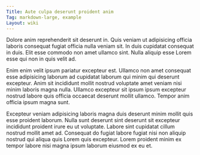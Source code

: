 ```yaml
---
Title: Aute culpa deserunt proident anim
Tag: markdown-large, example
Layout: wiki
---
```

Dolore anim reprehenderit sit deserunt in. Quis veniam ut adipisicing officia laboris consequat fugiat officia nulla veniam sit. In duis cupidatat consequat in duis. Elit esse commodo non amet ullamco sint. Nulla aliquip esse Lorem esse qui non in quis velit ad.

Enim enim velit ipsum pariatur excepteur est. Ullamco non amet consequat esse adipisicing laborum ad cupidatat laborum qui minim qui deserunt excepteur. Anim sit incididunt mollit nostrud voluptate amet veniam nisi minim laboris magna nulla. Ullamco excepteur sit ipsum ipsum excepteur nostrud labore quis officia occaecat deserunt mollit ullamco. Tempor anim officia ipsum magna sunt.

Excepteur veniam adipisicing laboris magna duis deserunt minim mollit quis esse proident laborum. Nulla sunt deserunt sint deserunt sit excepteur incididunt proident irure eu ut voluptate. Labore sint cupidatat cillum nostrud mollit amet ad. Consequat do fugiat labore fugiat nisi non aliquip nostrud qui aliqua quis Lorem quis excepteur. Lorem proident minim ex tempor labore nisi magna ipsum laborum eiusmod ex eu et.